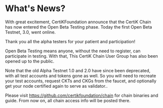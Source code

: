 # What's News?

With great excitement, CertiKFoundation announce that the CertiK Chain has now entered the Open Beta Testing phase. Today the first Open Beta Testnet, 3.0, went online.

Thank you all the alpha testers for your patient and participation!

Open Beta Testing means anyone, without the need to register, can participate in testing. With that, This CertiK Chain User Group has also been opened up to the public.

Note that the old Alpha Testnet 1.0 and 2.0 have since been deprecated, with all test accounts and tokens gone as well. So you will need to recreate your test accounts, request CKTs and CKGs from the faucet, and optionally get your node certified again to serve as validator..

Please visit https://github.com/certikfoundation/chain for chain binaries and guide. From now on, all chain access info will be posted there.
